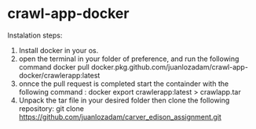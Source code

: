 # crawl-app-docker

Instalation steps:

1. Install docker in your os.
2. open the terminal in your folder of preference, and run the following command 
 docker pull docker.pkg.github.com/juanlozadam/crawl-app-docker/crawlerapp:latest
3. onnce the pull request is completed start the containder with the following command :
docker export crawlerapp:latest > crawlapp.tar
4. Unpack the tar file in your desired folder then clone the following repository:
git clone https://github.com/juanlozadam/carver_edison_assignment.git

